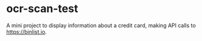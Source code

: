 # ocr-scan-test

A mini project to display information about a credit card, making API calls to https://binlist.io.
